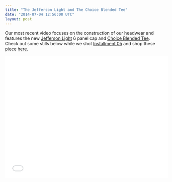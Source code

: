 ```yaml
---
title: "The Jefferson Light and The Choice Blended Tee"
date: "2014-07-04 12:56:00 UTC"
layout: post
---
```


<p>Our most recent video&nbsp;focuses&nbsp;on the construction of our headwear and features the new&nbsp;<a href="https://store.castequality.com/product/jefferson-light-beige">Jefferson Light</a> 6 panel cap and&nbsp;<a href="https://store.castequality.com/product/the-choice-blended-teex">Choice Blended Tee</a>. Check out some stills below while we shot <a href="https://vimeo.com/99653555">Installment 05</a> and shop these piece <a href="https://store.castequality.com">here</a>.&nbsp;</p>

<p><iframe allowfullscreen="" frameborder="0" height="393" mozallowfullscreen="" src="//player.vimeo.com/video/99653555" webkitallowfullscreen="" width="524"></iframe></p>

<p>&nbsp;</p>

<p><a href="https://store.castequality.com/product/jefferson-light"><img alt="" data-rich-file-id="57" src="https://s3.amazonaws.com/caste-server-production/rich/rich_files/rich_files/57/blog/image-.jpg" /></a></p>

<p><a href="https://store.castequality.com/product/jefferson-light-beige"><img alt="" data-rich-file-id="58" src="https://s3.amazonaws.com/caste-server-production/rich/rich_files/rich_files/58/blog/image2.jpg" /></a><a href="https://store.castequality.com/product/the-choice-blended-teex"><img alt="" data-rich-file-id="59" src="https://s3.amazonaws.com/caste-server-production/rich/rich_files/rich_files/59/blog/unnamed-20-1-.jpg" /></a><a href="https://store.castequality.com/"><img alt="" data-rich-file-id="60" src="https://s3.amazonaws.com/caste-server-production/rich/rich_files/rich_files/60/blog/unnamed-20-2-.jpg" /></a></p>
